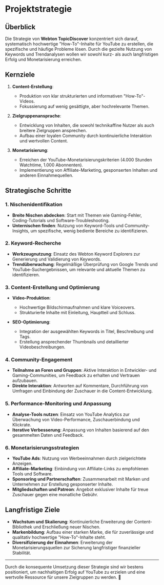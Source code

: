# Projektstrategie

## Überblick

Die Strategie von **Webton TopicDiscover** konzentriert sich darauf, systematisch hochwertige "How-To"-Inhalte für YouTube zu erstellen, die spezifische und häufige Probleme lösen. Durch die gezielte Nutzung von Keywords und Trendanalysen wollen wir sowohl kurz- als auch langfristigen Erfolg und Monetarisierung erreichen.

## Kernziele

1. **Content-Erstellung**:
   - Produktion von klar strukturierten und informativen "How-To"-Videos.
   - Fokussierung auf wenig gesättigte, aber hochrelevante Themen.

2. **Zielgruppenansprache**:
   - Entwicklung von Inhalten, die sowohl technikaffine Nutzer als auch breitere Zielgruppen ansprechen.
   - Aufbau einer loyalen Community durch kontinuierliche Interaktion und wertvollen Content.

3. **Monetarisierung**:
   - Erreichen der YouTube-Monetarisierungskriterien (4.000 Stunden Watchtime, 1.000 Abonnenten).
   - Implementierung von Affiliate-Marketing, gesponserten Inhalten und anderen Einnahmequellen.

## Strategische Schritte

### 1. Nischenidentifikation

- **Breite Nischen abdecken**: Start mit Themen wie Gaming-Fehler, Coding-Tutorials und Software-Troubleshooting.
- **Unternischen finden**: Nutzung von Keyword-Tools und Community-Insights, um spezifische, wenig bediente Bereiche zu identifizieren.

### 2. Keyword-Recherche

- **Werkzeugnutzung**: Einsatz des Webton Keyword Explorers zur Generierung und Validierung von Keywords.
- **Trendüberwachung**: Regelmäßige Überprüfung von Google Trends und YouTube-Suchergebnissen, um relevante und aktuelle Themen zu identifizieren.

### 3. Content-Erstellung und Optimierung

- **Video-Produktion**:
  - Hochwertige Bildschirmaufnahmen und klare Voiceovers.
  - Strukturierte Inhalte mit Einleitung, Hauptteil und Schluss.
  
- **SEO-Optimierung**:
  - Integration der ausgewählten Keywords in Titel, Beschreibung und Tags.
  - Erstellung ansprechender Thumbnails und detaillierter Videobeschreibungen.

### 4. Community-Engagement

- **Teilnahme an Foren und Gruppen**: Aktive Interaktion in Entwickler- und Gaming-Communities, um Feedback zu erhalten und Vertrauen aufzubauen.
- **Direkte Interaktion**: Antworten auf Kommentare, Durchführung von Umfragen und Einbindung der Zuschauer in die Content-Entwicklung.

### 5. Performance-Monitoring und Anpassung

- **Analyse-Tools nutzen**: Einsatz von YouTube Analytics zur Überwachung von Video-Performance, Zuschauerbindung und Klickrate.
- **Iterative Verbesserung**: Anpassung von Inhalten basierend auf den gesammelten Daten und Feedback.

### 6. Monetarisierungsstrategien

- **YouTube Ads**: Nutzung von Werbeeinnahmen durch zielgerichtete Anzeigen.
- **Affiliate-Marketing**: Einbindung von Affiliate-Links zu empfohlenen Tools und Software.
- **Sponsoring und Partnerschaften**: Zusammenarbeit mit Marken und Unternehmen zur Erstellung gesponserter Inhalte.
- **Mitgliedschaften und Patreon**: Angebot exklusiver Inhalte für treue Zuschauer gegen eine monatliche Gebühr.

## Langfristige Ziele

- **Wachstum und Skalierung**: Kontinuierliche Erweiterung der Content-Bibliothek und Erschließung neuer Nischen.
- **Markenbildung**: Aufbau einer starken Marke, die für zuverlässige und qualitativ hochwertige "How-To"-Inhalte steht.
- **Diversifizierung der Einnahmen**: Erweiterung der Monetarisierungsquellen zur Sicherung langfristiger finanzieller Stabilität.

---

Durch die konsequente Umsetzung dieser Strategie sind wir bestens positioniert, um nachhaltigen Erfolg auf YouTube zu erzielen und eine wertvolle Ressource für unsere Zielgruppen zu werden. 🚀
